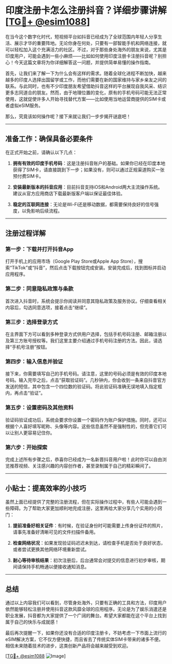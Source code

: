 # 印度注册卡怎么注册抖音？详细步骤讲解[[TG💪+ @esim1088](https://t.me/s/esim1088)]

在当今这个数字化时代，短视频平台如抖音已经成为了全球范围内年轻人分享生活、展示才华的重要阵地。无论你身在何处，只要有一部智能手机和网络连接，就可以轻松加入这个充满活力的社区。不过，对于那些身处海外的朋友来说，尤其是印度用户，可能会遇到一些小麻烦——比如如何使用印度注册卡注册抖音呢？别担心！今天这篇文章将为你详细解答这一问题，并提供简单易懂的操作指南。

首先，让我们来了解一下为什么会有这样的需求。随着全球化进程不断加快，越来越多的印度人选择出国留学或工作，而他们需要在新的国家维持与家乡亲友之间的联系。与此同时，也有不少印度朋友希望借助抖音这样的平台展现自我风采、结识更多志同道合的朋友。然而，由于地理位置的变化，原有的手机号码可能无法正常使用，这就促使许多人开始寻找替代方案——比如使用当地运营商提供的SIM卡或者虚拟eSIM服务。

那么，究竟该如何操作呢？接下来就让我们一步步揭开谜底吧！

---

## 准备工作：确保具备必要条件

在正式开始之前，请确认以下几点：

1. **拥有有效的印度手机号码**：这是注册抖音账户的基础。如果你已经在印度本地获得了SIM卡，请直接跳到下一步；如果没有，则可以通过正规渠道购买一张预付费SIM卡。
   
2. **安装最新版本的抖音应用**：目前抖音支持iOS和Android两大主流操作系统。建议从官方应用商店下载最新版客户端以保证最佳体验。
   
3. **稳定的互联网连接**：无论是Wi-Fi还是移动数据，都需要保持良好的信号强度，以免影响后续流程。

---

## 注册过程详解

### 第一步：下载并打开抖音App

打开手机上的应用市场（Google Play Store或Apple App Store），搜索“TikTok”或“抖音”，然后点击下载按钮完成安装。安装完成后，找到图标并启动应用程序。

### 第二步：同意隐私政策与条款

首次进入抖音时，系统会提示你阅读并同意其隐私政策及服务协议。仔细查看相关内容后，勾选同意选项，接着点击“继续”。

### 第三步：选择登录方式

在主界面下方可以看到多种登录方式供用户选择，包括手机号码注册、邮箱注册以及第三方账号授权等。我们这里主要介绍通过手机号码注册的方法。因此，请选择“手机号注册”按钮。

### 第四步：输入信息并验证

接下来，你需要填写自己的手机号码。请注意，这里的号码必须是有效的印度本地号码。输入完毕之后，点击“获取验证码”。几秒钟内，你会收到一条来自抖音官方发送的短信，其中包含一个四位数的验证码。将此验证码准确无误地填入指定框内，再点击“验证”。

### 第五步：设置密码及其他资料

验证码验证成功后，系统会要求你设置一个密码作为账户保护措施。同时，还可以根据个人喜好填写昵称、头像等内容。这些信息虽然不是强制性的，但完善它们可以让别人更容易记住你。

### 第六步：开始探索

完成上述所有步骤之后，恭喜你已经成为一名新晋抖音用户啦！此时你可以自由浏览推荐视频、关注感兴趣的内容创作者，甚至录制属于自己的精彩瞬间了。

---

## 小贴士：提高效率的小技巧

虽然上面已经提供了完整的注册流程，但在实际操作过程中，有些人可能会遇到一些障碍。为了帮助大家更加顺利地完成注册，这里再给大家分享几个实用的小窍门：

1. **提前准备好相关证件**：有时候，在验证身份时可能需要上传身份证件的照片，请事先准备好清晰可见的文件扫描件备用。
   
2. **检查网络状况**：如果发现验证码迟迟未到达，请检查手机是否处于良好状态，或者尝试更换其他网络环境重新尝试。
   
3. **耐心等待审核结果**：初次注册后，后台通常会对提交的信息进行初步审核，期间请保持手机畅通以便接收通知消息。

---

## 总结

通过以上内容我们可以看到，尽管身处海外，只要有正确的工具和方法，印度用户依然能够轻松注册并使用抖音这款风靡全球的应用程序。无论是为了娱乐消遣还是职业发展，抖音都为大家提供了一个广阔的舞台。希望大家都能在这个平台上找到属于自己的快乐与成就感！

最后再次提醒一下，如果你还没有合适的印度注册卡，不妨考虑一下市面上流行的eSIM解决方案，它不仅方便快捷，而且省去了传统实体SIM卡带来的诸多不便。相信未来随着技术的进步，这类创新产品将会越来越受到欢迎。

[[TG💪+ @esim1088](https://t.me/s/esim1088) ![Image](https://i.postimg.cc/4NQfJmqS/Snipaste-2025-05-13-00-14-12.png)]